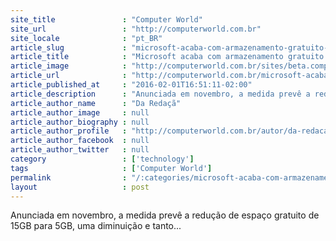 ```yaml
---
site_title               : "Computer World"
site_url                 : "http://computerworld.com.br"
site_locale              : "pt_BR"
article_slug             : "microsoft-acaba-com-armazenamento-gratuito-no-onedrive"
article_title            : "Microsoft acaba com armazenamento gratuito no OneDrive"
article_image            : "http://computerworld.com.br/sites/beta.computerworld.com.br/files/news_articles/one_drive_microsoft.jpg"
article_url              : "http://computerworld.com.br/microsoft-acaba-com-armazenamento-gratuito-no-onedrive"
article_published_at     : "2016-02-01T16:51:11-02:00"
article_description      : "Anunciada em novembro, a medida prevê a redução de espaço gratuito de 15GB para 5GB, uma diminuição e tanto..."
article_author_name      : "Da Redaçã"
article_author_image     : null
article_author_biography : null
article_author_profile   : "http://computerworld.com.br/autor/da-redacao"
article_author_facebook  : null
article_author_twitter   : null
category                 : ['technology']
tags                     : ['Computer World']
permalink                : "/:categories/microsoft-acaba-com-armazenamento-gratuito-no-onedrive/"
layout                   : post
---
```


Anunciada em novembro, a medida prevê a redução de espaço gratuito de 15GB para 5GB, uma diminuição e tanto...
